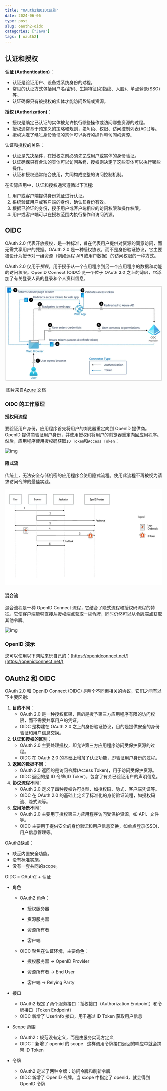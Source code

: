 ```yaml
---
title: "OAuth2和OIDC区别"
date: 2024-06-06
type: post
slug: oauth2-oidc
categories: ["Java"]
tags: [ oauth2]
---
```


## 认证和授权

**认证 (Authentication)**：

- 认证是验证用户、设备或系统身份的过程。
- 常见的认证方式包括用户名/密码、生物特征(如指纹、人脸)、单点登录(SSO)等。
- 认证确保只有被授权的实体才能访问系统或资源。

**授权 (Authorization)**：

- 授权是确定已认证的实体被允许执行哪些操作或访问哪些资源的过程。
- 授权通常基于预定义的策略和规则，如角色、权限、访问控制列表(ACL)等。
- 授权决定了经过身份验证的实体可以执行的操作和访问的资源。

认证和授权的关系：

- 认证是先决条件，在授权之前必须先完成用户或实体的身份验证。
- 认证确保只有合法的实体可以访问系统，授权则决定了这些实体可以执行哪些操作。
- 认证和授权通常结合使用，共同构成完整的访问控制机制。

在实际应用中，认证和授权通常遵循以下流程:

1. 用户或客户端提供身份凭证进行认证。
2. 系统验证用户或客户端的身份，确认其身份有效。
3. 根据已验证的身份，授予用户或客户端相应的访问权限和操作权限。
4. 用户或客户端可以在授权范围内执行操作和访问资源。



## OIDC

OAuth 2.0 代表开放授权，是一种标准，旨在代表用户提供对资源的同意访问，而无需共享用户的凭据。OAuth 2.0 是一种授权协议，而不是身份验证协议，它主要被设计为授予对一组资源（例如远程 API 或用户数据）的访问权限的一种方式。



OAuth 2.0 仅用于*授权*，用于授予从一个应用程序到另一个应用程序的数据和功能的访问权限。OpenID Connect (OIDC) 是一个位于 OAuth 2.0 之上的薄层，它添加了有关登录人员的登录和个人资料信息。

![img](/images/oauth2-oidc-01.webp)

​												图片来自[Azure 文档](https://learn.microsoft.com/en-us/azure/active-directory/fundamentals/auth-oidc)

### OIDC 的工作原理

#### 授权码流程

要验证用户身份，应用程序首先将用户的浏览器重定向到 OpenID 提供商。OpenID 提供商验证用户身份，并使用授权码将用户的浏览器重定向回应用程序。然后，应用程序使用授权码获取`ID Token`和`Access Token`：

![img](/images/oauth2-oidc-02.webp)

#### 隐式流

传统上，无法安全存储机密的应用程序会使用隐式流程。使用此流程不再被视为请求访问令牌的最佳实践。

![img](/images/oauth2-oidc-03.webp)

#### 混合流

混合流程是一种 OpenID Connect 流程，它结合了隐式流程和授权码流程的特征。它使客户端能够直接从授权端点获取一些令牌，同时仍然可以从令牌端点获取其他令牌。

![img](/images/oauth2-oidc-04.webp)

### OpenID 演示

您可以使用以下网站来玩自己的：[https://openidconnect.net/](https://openidconnect.net/)

## OAuth2 和 OIDC

OAuth 2.0 和 OpenID Connect (OIDC) 是两个不同但相关的协议，它们之间有以下主要区别:

1. **目的不同**：
   - OAuth 2.0 是一种授权框架，目的是授予第三方应用程序有限的访问权限，而不需要共享用户的凭证。
   - OIDC 是构建在 OAuth 2.0 之上的身份验证协议，目的是提供安全的身份验证和用户信息交换。
2. **认证和授权的区别**：
   - OAuth 2.0 主要处理授权，即允许第三方应用程序访问受保护资源的过程。
   - OIDC 在 OAuth 2.0 的基础上增加了认证功能，即验证用户身份的过程。
3. **返回的数据不同**：
   - OAuth 2.0 返回的是访问令牌(Access Token)，用于访问受保护资源。
   - OIDC 返回的是 ID 令牌(ID Token)，包含了有关已验证用户的声明信息。
4. **协议流程不同**：
   - OAuth 2.0 定义了四种授权许可类型，如授权码、隐式、客户端凭证等。
   - OIDC 在 OAuth 2.0 的基础上定义了标准化的身份验证流程，如授权码流、隐式流等。
5. **应用场景不同**：
   - OAuth 2.0 主要用于授权第三方应用程序访问受保护资源，如 API、文件等。
   - OIDC 主要用于提供安全的身份验证和用户信息交换，如单点登录(SSO)、用户信息管理等。



OAuth2缺点：

- 缺乏内置安全功能。
- 没有标准实施。
- 没有一套共同的scope。



OIDC = OAuth2 + 认证

- 角色

  - OAuth2 角色：

    - 授权服务器

    - 资源服务器

    - 资源所有者

    - 客户端

  - OIDC 聚焦在认证环境，主要角色：

    - 授权服务器 -> OpenID Provider

    - 资源所有者 -> End User

    - 客户端 -> Relying Party

- 接口
  - OAuth2 规定了两个服务接口：授权接口（Authorization Endpoint）和令牌接口（Token Endpoint）
  - OIDC 新增了 UserInfo 接口，用于通过 ID Token 获取用户信息
- Scope 范围
  - OAuth2：规范没有定义，而是由服务实现方定义
  - OIDC：新增了 openid 的 scope，这样调用令牌接口返回的响应中就会携带 ID Token
- 令牌
  - OAuth2 定义了两种令牌：访问令牌和刷新令牌
  - OIDC 新增了 OpenID 令牌。当 scope 中指定了 openid，就会得到 OpenID 令牌
